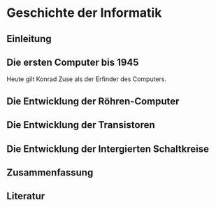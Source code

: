 # Geschichte der Informatik

## Einleitung

## Die ersten Computer bis 1945

Heute gilt Konrad Zuse als der Erfinder des Computers.

## Die Entwicklung der Röhren-Computer

## Die Entwicklung der Transistoren

## Die Entwicklung der Intergierten Schaltkreise
## Zusammenfassung

## Literatur
